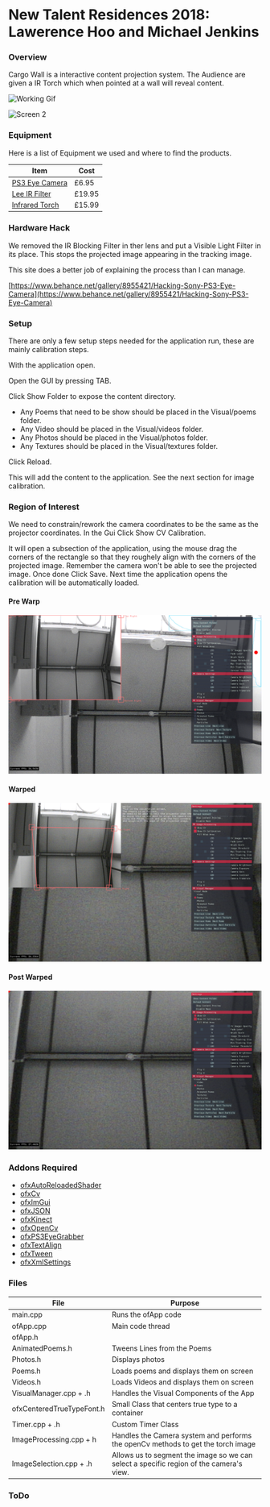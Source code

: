 New Talent Residences 2018: Lawerence Hoo and Michael Jenkins
==

### Overview

Cargo Wall is a interactive content projection system.
The Audience are given a IR Torch which when pointed at a wall will reveal content.

![Working Gif](./images/CargoWallVideo.gif)

![Screen 2](./images/Screen2.png)

### Equipment
Here is a list of Equipment we used and where to find the products. 

Item | Cost 
--- | ---
[PS3 Eye Camera](https://www.amazon.co.uk/Sony-PlayStation-Camera-Eyetoy-packed/dp/B00LME2JGQ/ref=sr_1_1?ie=UTF8&qid=1519318944&sr=8-1&keywords=ps3+camera&dpID=41FcXovv6SL&preST=_SX300_QL70_&dpSrc=srch) | £6.95
[Lee IR Filter](https://www.wexphotovideo.com/lee-87-ir-poly-filter-1010819/) | £19.95
[Infrared Torch](https://www.amazon.co.uk/Torch-850NM-Infrared-Vision-Flashlight/dp/B016ZPH470/ref=cts_sp_2_vtp) | £15.99

### Hardware Hack

We removed the IR Blocking Filter in ther lens and put a Visible Light Filter in its place. This stops the projected image appearing in the tracking image.

This site does a better job of explaining the process than I can manage.

[https://www.behance.net/gallery/8955421/Hacking-Sony-PS3-Eye-Camera](https://www.behance.net/gallery/8955421/Hacking-Sony-PS3-Eye-Camera)

### Setup

There are only a few setup steps needed for the application run, these are mainly calibration steps.

With the application open. 

Open the GUI by pressing TAB.

Click Show Folder to expose the content directory.

- Any Poems that need to be show should be placed in the Visual/poems folder.
- Any Video should be placed in the Visual/videos folder.
- Any Photos should be placed in the Visual/photos folder.
- Any Textures should be placed in the Visual/textures folder.

Click Reload. 

This will add the content to the application.
See the next section for image calibration.

### Region of Interest

We need to constrain/rework the camera coordinates to be the same as the projector coordinates. In the Gui Click Show CV Calibration.

It will open a subsection of the application, using the mouse drag the corners of the rectangle so that they roughely align with the corners of the projected image. Remember the camera won't be able to see the projected image. Once done Click Save. Next time the application opens the calibration will be automatically loaded.

#### Pre Warp
![Screen 3](./images/Screen3.png)

#### Warped
![Screen 4](./images/Screen4.png)

#### Post Warped
![Screen 5](./images/Screen5.png)

### Addons Required

- [ofxAutoReloadedShader](http://github.com/andreasmuller/ofxAutoReloadedShader)
- [ofxCv](http://github.com/kylemcdonald/ofxCv)
- [ofxImGui](http://github.com/jvcleave/ofxImGui)
- [ofxJSON](http://github.com/jeffcrouse/ofxJSON)
- [ofxKinect]()
- [ofxOpenCv]()
- [ofxPS3EyeGrabber](http://github.com/bakercp/ofxPS3EyeGrabber)
- [ofxTextAlign](http://github.com/nariakiiwatani/ofxTextAlign)
- [ofxTween](http://github.com/arturoc/ofxTween)
- [ofxXmlSettings]()

### Files

File | Purpose
--- | ---
main.cpp | Runs the ofApp code
ofApp.cpp | Main code thread
ofApp.h | 
AnimatedPoems.h | Tweens Lines from the Poems 
Photos.h | Displays photos 
Poems.h | Loads poems and displays them on screen
Videos.h | Loads Videos and displays them on screen
VisualManager.cpp + .h | Handles the Visual Components of the App
ofxCenteredTrueTypeFont.h | Small Class that centers true type to a container
Timer.cpp + .h | Custom  Timer Class
ImageProcessing.cpp + h | Handles the Camera system and performs the openCv methods to get the torch image 
ImageSelection.cpp + .h | Allows us to segment the image so we can select a specific region of the camera's view.

### ToDo